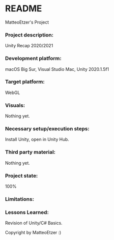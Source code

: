 # README
MatteoEtzer's Project

### Project description: 
Unity Recap 2020/2021

### Development platform: 
macOS Big Sur, Visual Studio Mac, Unity 2020.1.5f1

### Target platform: 
WebGL

### Visuals: 
Nothing yet.

### Necessary setup/execution steps: 
Install Unity, open in Unity Hub.

### Third party material: 
Nothing yet.

### Project state: 
100%

### Limitations: 

### Lessons Learned:
Revision of Unity/C# Basics. 

Copyright by MatteoEtzer :)
